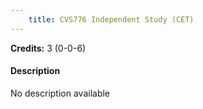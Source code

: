 ```yaml
---
    title: CVS776 Independent Study (CET)
---
```

**Credits:** 3 (0-0-6)



#### Description 
No description available